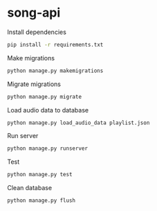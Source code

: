# song-api

Install dependencies
```bash
pip install -r requirements.txt
```

Make migrations
```bash
python manage.py makemigrations
```

Migrate migrations
```bash
python manage.py migrate
```

Load audio data to database
```bash
python manage.py load_audio_data playlist.json
```


Run server
```bash
python manage.py runserver
```


Test
```bash
python manage.py test
```


Clean database
```bash
python manage.py flush
```